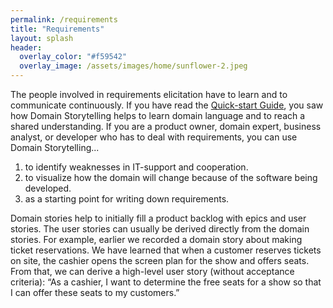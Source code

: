 ```yaml
---
permalink: /requirements
title: "Requirements"
layout: splash
header: 
  overlay_color: "#f59542"
  overlay_image: /assets/images/home/sunflower-2.jpeg
---
```


The people involved in requirements elicitation have to learn and to communicate continuously. If you have read the [Quick-start Guide](/quick-start-guide), you saw how Domain Storytelling helps to learn domain language and to reach a shared understanding. If you are a product owner, domain expert, business analyst, or developer who has to deal with requirements, you can use Domain Storytelling...

1. to identify weaknesses in IT-support and cooperation.
2. to visualize how the domain will change because of the software being developed.
3. as a starting point for writing down requirements.

Domain stories help to initially fill a product backlog with epics and user stories. The user stories can usually be derived directly from the domain stories. For example, earlier we recorded a domain story about making ticket reservations. We have learned that when a customer reserves tickets on site, the cashier opens the screen plan for the show and offers seats. From that, we can derive a high-level user story (without acceptance criteria): “As a cashier, I want to determine the free seats for a show so that I can offer these seats to my customers.”
